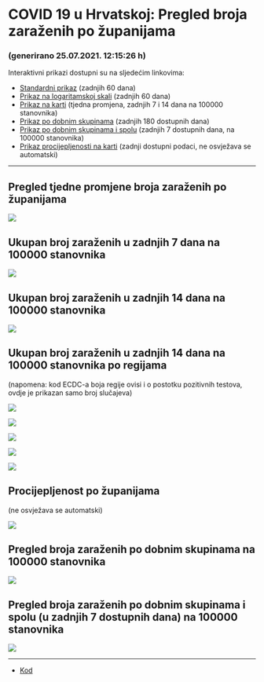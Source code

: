 # COVID 19 u Hrvatskoj: Pregled broja zaraženih po županijama

### (generirano 25.07.2021. 12:15:26 h)

Interaktivni prikazi dostupni su na sljedećim linkovima:

- [Standardni prikaz](html/index.html) (zadnjih 60 dana)
- [Prikaz na logaritamskoj skali](html/index_log.html) (zadnjih 60 dana)
- [Prikaz na karti](html/index_map.html) (tjedna promjena, zadnjih 7 i 14 dana na 100000 stanovnika)
- [Prikaz po dobnim skupinama](html/index_per_age.html) (zadnjih 180 dostupnih dana)
- [Prikaz po dobnim skupinama i spolu](html/index_pyramid.html) (zadnjih 7 dostupnih dana, na 100000 stanovnika)
- [Prikaz procijepljenosti na karti](html/index_vaccination.html) (zadnji dostupni podaci, ne osvježava se automatski)

-----

## Pregled tjedne promjene broja zaraženih po županijama

![](img/2021_07_24_map.png)

## Ukupan broj zaraženih u zadnjih 7 dana na 100000 stanovnika

![](img/2021_07_24_map_7_day_per_100k.png)

## Ukupan broj zaraženih u zadnjih 14 dana na 100000 stanovnika

![](img/2021_07_24_map_14_day_per_100k.png)

## Ukupan broj zaraženih u zadnjih 14 dana na 100000 stanovnika po regijama

(napomena: kod ECDC-a boja regije ovisi i o postotku pozitivnih testova, ovdje je prikazan samo broj slučajeva)

![](img/2021_07_24_map_14_day_per_100k_region.png)

![](img/current_Jadranska_Hrvatska.png)

![](img/current_Panonska_Hrvatska.png)

![](img/current_Grad_Zagreb.png)

![](img/current_Sjeverna_Hrvatska.png)

## Procijepljenost po županijama

(ne osvježava se automatski)

![](img/2021_07_24_vaccination.png)

## Pregled broja zaraženih po dobnim skupinama na 100000 stanovnika

![](img/2021_07_24_per_age_group.png)

## Pregled broja zaraženih po dobnim skupinama i spolu (u zadnjih 7 dostupnih dana) na 100000 stanovnika

![](img/2021_07_24_pyramid.png)

-----

- [Kod](https://github.com/ppalasek/covid_plots_croatia)

